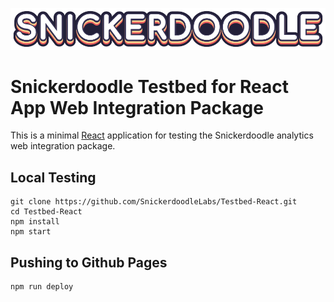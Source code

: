 ![Snickerdoodle Protocol](/snickerdoodle_horizontal_notab.png)

# Snickerdoodle Testbed for React App Web Integration Package

This is a minimal [React](https://react.dev/) application for testing the Snickerdoodle analytics web integration package. 

## Local Testing

```
git clone https://github.com/SnickerdoodleLabs/Testbed-React.git
cd Testbed-React
npm install 
npm start
```

## Pushing to Github Pages

```
npm run deploy
```